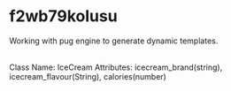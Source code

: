 # f2wb79kolusu

Working with pug engine to generate dynamic templates.

<br>
Class Name: IceCream
Attributes: icecream_brand(string), icecream_flavour(String), calories(number)
